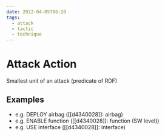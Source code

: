 ```yaml
---
date: 2022-04-05T06:20
tags:
  - attack 
  - tactic
  - technique
---
```


# Attack Action 

Smallest unit of an attack (predicate of RDF)

## Examples

- e.g. DEPLOY airbag ([[d4340028]]: airbag)
- e.g. ENABLE function ([[d4340028]]: function (SW level))
- e.g. USE interface ([[d4340028]]: interface)

